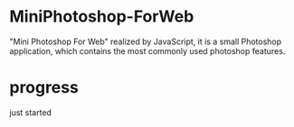 # MiniPhotoshop-ForWeb
"Mini Photoshop For Web" realized by JavaScript, it is a small Photoshop application, which contains the most commonly used photoshop features.
# progress
just started
